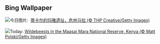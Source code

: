 ## Bing Wallpaper
![](https://www.bing.com/th?id=OHR.RebelBase_ZH-CN0484516261_UHD.jpg&w=1000)今日图片: &nbsp;[蒂卡尔的玛雅遗址，危地马拉 (© THP Creative/Getty Images)](https://www.bing.com/th?id=OHR.RebelBase_ZH-CN0484516261_UHD.jpg)
<br><br/>
![](https://www.bing.com/th?id=OHR.ThreeWildebeest_EN-US9446203427_UHD.jpg&w=1000)Today: [Wildebeests in the Maasai Mara National Reserve, Kenya (© Matt Polski/Getty Images)](https://www.bing.com/th?id=OHR.ThreeWildebeest_EN-US9446203427_UHD.jpg)
<br><br/>
